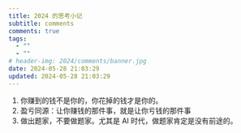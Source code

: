 ```yaml
---
title: 2024 的思考小记
subtitle: comments
comments: true
tags:
  - ""
  - ""
# header-img: 2024/comments/banner.jpg
date: 2024-05-28 21:03:29
updated: 2024-05-28 21:03:29
---
```


1. 你赚到的钱不是你的，你花掉的钱才是你的。
2. 盈亏同源：让你赚钱的那件事，就是让你亏钱的那件事
3. 做出题家，不要做题家。尤其是 AI 时代，做题家肯定是没有前途的。
